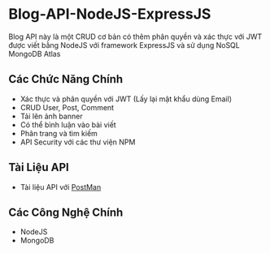 # Blog-API-NodeJS-ExpressJS

Blog API này là một CRUD cơ bản có thêm phân quyền và xác thực với JWT được viết bằng NodeJS với framework ExpressJS và sử dụng NoSQL MongoDB Atlas

## Các Chức Năng Chính

- Xác thực và phân quyền với JWT (Lấy lại mật khẩu dùng Email)
- CRUD User, Post, Comment
- Tải lên ảnh banner
- Có thể bình luận vào bài viết
- Phân trang và tìm kiếm
- API Security với các thư viện NPM

## Tài Liệu API

- Tài liệu API với [PostMan](https://documenter.getpostman.com/view/20545218/2s7YYsc41K)

## Các Công Nghệ Chính

- NodeJS
- MongoDB
